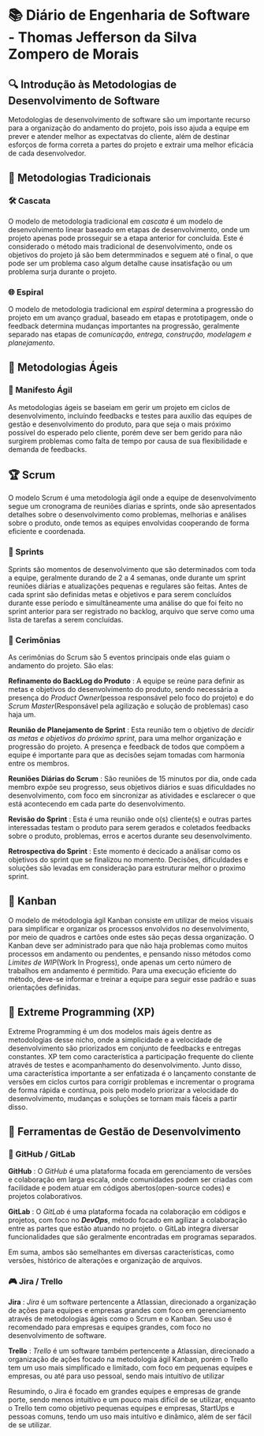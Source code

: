 # 📚 Diário de Engenharia de Software - Thomas Jefferson da Silva Zompero de Morais

## 🔍 Introdução às Metodologias de Desenvolvimento de Software  

Metodologias de desenvolvimento de software são um importante recurso para a organização do andamento do projeto, pois isso ajuda a equipe em prever e atender melhor as expectatvas do cliente, além de destinar esforços de forma correta a partes do projeto e extrair uma melhor eficácia de cada desenvolvedor.

## 📖 Metodologias Tradicionais  

### 🛠️ Cascata  

O modelo de metodologia tradicional em *cascata* é um modelo de desenvolvimento linear baseado em etapas de desenvolvimento, onde um projeto apenas pode prosseguir se a etapa anterior for concluída. Este é considerado o método mais tradicional de desenvolvimento, onde os objetivos do projeto já são bem determminados e seguem até o final, o que pode ser um problema caso algum detalhe cause insatisfação ou um problema surja durante o projeto.

### 🌐 Espiral

O modelo de metodologia tradicional em *espiral* determina a progressão do projeto em um avanço gradual, baseado em etapas e prototipagem, onde o feedback determina mudanças importantes na progressão, geralmente separado nas etapas de *comunicação, entrega, construção, modelagem e planejamento*.

## 💪 Metodologias Ágeis

### 📖 Manifesto Ágil

As metodologias ágeis se baseiam em gerir um projeto em ciclos de desenvolvimento, incluíndo feedbacks e testes para auxílio das equipes de gestão e desenvolvimento do produto, para que seja o mais próximo possível do esperado pelo cliente, porém deve ser bem gerido para não surgirem problemas como falta de tempo por causa de sua flexibilidade e demanda de feedbacks.

## 🏆 Scrum

O modelo Scrum é uma metodologia ágil onde a equipe de desenvolvimento segue um cronograma de reuniões diarias e sprints, onde são apresentados detalhes sobre o desenvolvimento como problemas, melhorias e análises sobre o produto, onde temos as equipes envolvidas cooperando de forma eficiente e coordenada.

### 📅 Sprints

Sprints são momentos de desenvolvimento que são determinados com toda a equipe, geralmente durando de 2 a 4 semanas, onde durante um sprint reuniões diárias e atualizações pequenas e regulares são feitas. Antes de cada sprint são definidas metas e objetivos e para serem concluídos durante esse período e simultâneamente uma análise do que foi feito no sprint anterior para ser registrado no backlog, arquivo que serve como uma lista de tarefas a serem concluídas.

### 💬 Cerimônias

As cerimônias do Scrum são 5 eventos principais onde elas guiam o andamento do projeto. São elas:

**Refinamento do BackLog do Produto**
: A equipe se reúne para definir as metas e objetivos do desenvolvimento do produto, sendo necessária a presença do *Product Owner*(pessoa responsável pelo foco do projeto) e do *Scrum Master*(Responsável pela agilização e solução de problemas) caso haja um.

**Reunião de Planejamento de Sprint**
: Esta reunião tem o objetivo de *decidir as metas e objetivos do próximo sprint*, para uma melhor organização e progressão do projeto. A presença e feedback de todos que compõem a equipe é importante para que as decisões sejam tomadas com harmonia entre os membros.

**Reuniões Diárias do Scrum**
: São reuniões de 15 minutos por dia, onde cada membro expõe seu progresso, seus objetivos diários e suas dificuldades no desenvolvimento, com foco em sincronizar as atividades e esclarecer o que está acontecendo em cada parte do desenvolvimento.

**Revisão do Sprint**
: Esta é uma reunião onde o(s) cliente(s) e outras partes interessadas testam o produto para serem gerados e coletados feedbacks sobre o produto, problemas, erros e acertos durante seu desenvolvimento.

**Retrospectiva do Sprint**
: Este momento é decicado a análisar como os objetivos do sprint que se finalizou no momento. Decisões, dificuldades e soluções são levadas em consideração para estruturar melhor o proximo sprint.

## 🎯 Kanban  

O modelo de métodologia ágil Kanban consiste em utilizar de meios visuais para simplificar e organizar os processos envolvidos no desenvolvimento, por meio de quadros e cartões onde estes são peças dessa organização. O Kanban deve ser administrado para que não haja problemas como muitos processos em andamento ou pendentes, e pensando nisso métodos como *Limites de WIP*(Work In Progress), onde apenas um certo número de trabalhos em andamento é permitido. Para uma execução eficiente do método, deve-se informar e treinar a equipe para seguir esse padrão e suas orientações definidas.

## 🚀 Extreme Programming (XP)  

Extreme Programming é um dos modelos mais ágeis dentre as metodologias desse nicho, onde a simplicidade e a velocidade de desenvolvimento são priorizados em conjunto de feedbacks e entregas constantes. XP tem como característica a participação frequente do cliente através de testes e acompanhamento do desenvolvimento. Junto disso, uma característica importante a ser enfatizada é o lançamento constante de versões em ciclos curtos para corrigir problemas e incrementar o programa de forma rápida e contínua, pois pelo modelo priorizar a velocidade do desenvolvimento, mudanças e soluções se tornam mais fáceis a partir disso.

## 🔧 Ferramentas de Gestão de Desenvolvimento  

### 💪 GitHub / GitLab  

**GitHub**
: O *GitHub* é uma plataforma focada em gerenciamento de versões e colaboração em larga escala, onde comunidades podem ser criadas com facilidade e podem atuar em códigos abertos(open-source codes) e projetos colaborativos.

**GitLab**
: O *GitLab* é uma plataforma focada na colaboração em códigos e projetos, com foco no ***DevOps***, método focado em agilizar a colaboração entre as partes que estão atuando no projeto. o GitLab integra diversar funcionalidades que são geralmente encontradas em programas separados.

Em suma, ambos são semelhantes em diversas características, como versões, histórico de alterações e organização de arquivos.

### 🎮 Jira / Trello  

**Jira**
: *Jira* é um software pertencente a Atlassian, direcionado a organização de ações para equipes e empresas grandes com foco em gerenciamento através de metodologias ágeis como o Scrum e o Kanban. Seu uso é recomendado para empresas e equipes grandes, com foco no desenvolvimento de software.

**Trello**
: *Trello* é um software também pertencente a Atlassian, direcionado a organização de ações focado na metodologia ágil Kanban, porém o Trello tem um uso mais simplificado e limitado, com foco em pequenas equipes e empresas, ou até para uso pessoal, sendo mais intuitívo de utilizar

Resumindo, o Jira é focado em grandes equipes e empresas de grande porte, sendo menos intuitívo e um pouco mais difícil de se utilizar, enquanto o Trello tem como objetivo pequenas equipes e empresas, StartUps e pessoas comuns, tendo um uso mais intuitívo e dinâmico, além de ser fácil de se utilizar.
